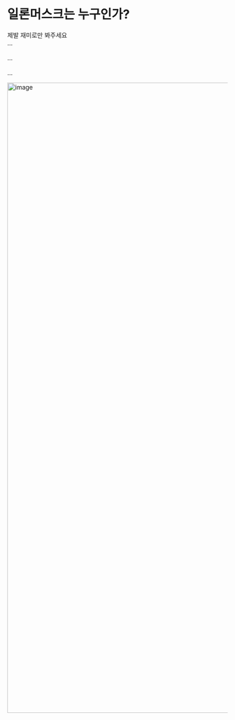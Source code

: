 # 일론머스크는 누구인가?

제발 재미로만 봐주세요
<br>...<br/>
<br>...<br/>
<br>...<br/>

<img width="1440" alt="image" src="https://github.com/qpwoei0123/Who_is_Elon_Musk/assets/85989215/c50f99b6-538f-4970-b317-958cc813b7e4">
